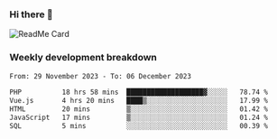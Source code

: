 ### Hi there 👋

<!--
**itzcy/itzcy** is a ✨ _special_ ✨ repository because its `README.md` (this file) appears on your GitHub profile.

Here are some ideas to get you started:

- 🔭 I’m currently working on ...
- 🌱 I’m currently learning ...
- 👯 I’m looking to collaborate on ...
- 🤔 I’m looking for help with ...
- 💬 Ask me about ...
- 📫 How to reach me: ...
- 😄 Pronouns: ...
- ⚡ Fun fact: ...
-->
![ReadMe Card](https://github-readme-stats.vercel.app/api?username=itzcy&show_icons=true&title_color=2d3198&icon_color=797cb8&text_color=24292e&bg_color=f6f8fa)

### Weekly development breakdown
<!--START_SECTION:waka-->

```txt
From: 29 November 2023 - To: 06 December 2023

PHP          18 hrs 58 mins  ███████████████████▓░░░░░   78.74 %
Vue.js       4 hrs 20 mins   ████▒░░░░░░░░░░░░░░░░░░░░   17.99 %
HTML         20 mins         ▒░░░░░░░░░░░░░░░░░░░░░░░░   01.42 %
JavaScript   17 mins         ▒░░░░░░░░░░░░░░░░░░░░░░░░   01.24 %
SQL          5 mins          ░░░░░░░░░░░░░░░░░░░░░░░░░   00.39 %
```

<!--END_SECTION:waka-->
